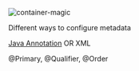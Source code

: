![container-magic](content/images/container-magic.png)

Different ways to configure metadata

<u>Java Annotation</u> OR XML

@Primary, @Qualifier, @Order